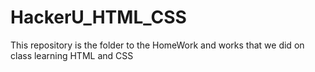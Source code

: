 # HackerU_HTML_CSS
This repository is the folder to the HomeWork and works that we did on class learning HTML and CSS
